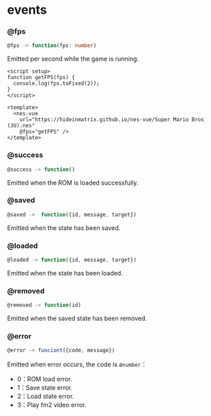 # events

### @fps

```ts
@fps -> function(fps: number)
```

Emitted per second while the game is running.

```vue
<script setup>
function getFPS(fps) {
  console.log(fps.toFixed(2));
}
</script>

<template>
  <nes-vue
    url="https://hideinmatrix.github.io/nes-vue/Super Mario Bros (JU).nes"
    @fps="getFPS" />
</template>
```

### @success

```ts
@success -> function()
```

Emitted when the ROM is loaded successfully.

### @saved

```ts
@saved ->  function({id, message, target})
```

Emitted when the state has been saved.

### @loaded

```ts
@loaded -> function({id, message, target})
```

Emitted when the state has been loaded.

### @removed

```ts
@removed -> function(id)
```

Emitted when the saved state has been removed.

### @error

```ts
@error -> funciont({code, message})
```

Emitted when error occurs, the code is a`number`：

- 0：ROM load error.
- 1：Save state error.
- 2：Load state error.
- 3：Play fm2 video error.
